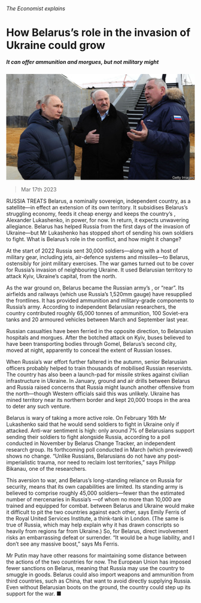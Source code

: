 ###### The Economist explains

# How Belarus’s role in the invasion of Ukraine could grow 

##### It can offer ammunition and morgues, but not military might 

![image](images/20230318_EUP503.jpg) 

> Mar 17th 2023 

RUSSIA TREATS Belarus, a nominally sovereign, independent country, as a satellite—in effect an extension of its own territory. It subsidises Belarus’s struggling economy, feeds it cheap energy and keeps the country’s , Alexander Lukashenko, in power, for now. In return, it expects unwavering allegiance. Belarus has helped Russia from the first days of the invasion of Ukraine—but Mr Lukashenko has stopped short of sending his own soldiers to fight. What is Belarus’s role in the conflict, and how might it change?

At the start of 2022 Russia sent 30,000 soldiers—along with a host of military gear, including jets, air-defence systems and missiles—to Belarus, ostensibly for joint military exercises. The war games turned out to be cover for Russia’s invasion of neighbouring Ukraine. It used Belarusian territory to attack Kyiv, Ukraine’s capital, from the north.

As the war ground on, Belarus became the Russian army’s , or “rear”. Its airfields and railways (which use Russia’s 1,520mm gauge) have resupplied the frontlines. It has provided ammunition and military-grade components to Russia’s army. According to independent Belarusian researchers, the country contributed roughly 65,000 tonnes of ammunition, 100 Soviet-era tanks and 20 armoured vehicles between March and September last year. 

Russian casualties have been ferried in the opposite direction, to Belarusian hospitals and morgues. After the botched attack on Kyiv, buses believed to have been transporting bodies through Gomel, Belarus’s second city, moved at night, apparently to conceal the extent of Russian losses. 

When Russia’s war effort further faltered in the autumn, senior Belarusian officers probably helped to train thousands of mobilised Russian reservists. The country has also been a launch-pad for missile strikes against civilian infrastructure in Ukraine. In January, ground and air drills between Belarus and Russia raised concerns that Russia might launch another offensive from the north—though Western officials said this was unlikely. Ukraine has mined territory near its northern border and kept 20,000 troops in the area to deter any such venture. 

Belarus is wary of taking a more active role. On February 16th Mr Lukashenko said that he would send soldiers to fight in Ukraine only if attacked. Anti-war sentiment is high: only around 7% of Belarusians support sending their soldiers to fight alongside Russia, according to a poll conducted in November by Belarus Change Tracker, an independent research group. Its forthcoming poll conducted in March (which previewed) shows no change. “Unlike Russians, Belarusians do not have any post-imperialistic trauma, nor need to reclaim lost territories,” says Philipp Bikanau, one of the researchers.

This aversion to war, and Belarus’s long-standing reliance on Russia for security, means that its own capabilities are limited. Its standing army is believed to comprise roughly 45,000 soldiers—fewer than the estimated number of mercenaries in Russia’s —of whom no more than 10,000 are trained and equipped for combat.  between Belarus and Ukraine would make it difficult to pit the two countries against each other, says Emily Ferris of the Royal United Services Institute, a think-tank in London. (The same is true of Russia, which may help explain why it has drawn conscripts so heavily from regions far from Ukraine.) So, for Belarus, direct involvement risks an embarrassing defeat or surrender. “It would be a huge liability, and I don’t see any massive boost,” says Ms Ferris. 

Mr Putin may have other reasons for maintaining some distance between the actions of the two countries for now. The European Union has imposed fewer sanctions on Belarus, meaning that Russia may use the country to smuggle in goods. Belarus could also import weapons and ammunition from third countries, such as China, that want to avoid directly supplying Russia. Even without Belarusian boots on the ground, the country could step up its support for the war. ■

